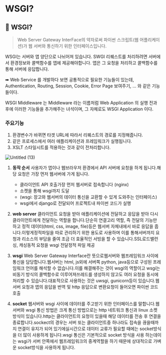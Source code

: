 # WSGI?

## 📌 WSGI?

> Web Server Gateway InterFace의 약자로써 파이썬 스크립트(웹 어플리케이션)가 웹 서버와 통신하기 위한 인터페이스입니다.
> 

WSGI는 서버와 앱 양단으로 나뉘어져 있습니다. SWGI 리퀘스트를 처리하려면 서버에서 환경정보와 콜백함수를 앱에 제공해야합니다. 앱은 그 요청을 처리하고 콜백함수를 통해 서버에 응답합니다.

➡ Web Service 를 개발하다 보면 공통적으로 필요한 기능들이 있는데, Authentication, Routing, Session, Cookie, Error Page 보여주기, ... 와 같은 기능들이다.

WSGI Middleware 는 Middleware 라는 이름처럼 Web Application 의 실행 전과 후에 이러한 기능들을 추가해주는 녀석이며, 그 자체로도 WSGI Application 이다.

### 주요기능

1. 환경변수가 바뀌면 타겟 URL에 따라서 리퀘스트의 경로를 지정해줍니다.
2. 같은 프로세스에서 여러 애플리케이션과 프레임워크가 실행됩니다.
3. XSLT 스타일시트를 적용하는 것과 같이 전처리합니다.

![Untitled (13)](https://github.com/sleepyhoon/2023-2-Backend-Study/assets/101882530/e576fd29-4f8a-4d6a-adb9-7238a7a2607c)


1. **동작 순서**
사용자가 앱이나 웹브라우저 환경에서 API 서버에 요청을 하게 됩니다.해당 요청은 가장 먼저 웹서버에 가게 됩니다.
    - 클라이언트 API 호출가장 먼저 웹서버로 접속합니다 (nginx)
    - 소켓을 통해 wsgi까지 도달
    - (wsgi: 장고와 웹서버의 데이터 통신을 교환할 수 있게 도와주는 인터페이스)
    - wsgi에서 django로 전달되어 프로젝트내 파이썬 코드가 실행

2. **web server**
클라이언트 요청을 받아 애플리케이션에 전달하고 응답을 받아 다시 클라이언트에게 전달하는 역할을 합니다.단순히 연결고리 역할, 즉 전달의 기능만 하고 정적 데이터(html, css, image, file)등은 웹서버 자체내에서 바로 응답을 줍니다.이렇게정적파일을 따로 관리하기 위한 용도로 사용하며 이를 통해서버까지 요청과 리소스의 부담을 줄여 조금 더 효율적인 서빙을 할 수 있습니다.SSL로드밸런싱, 캐싱동적 요청을 wsgi 전달정적 파일 제공

3. **wsgi**
Web Server Gateway Interface란 뜻으로웹서버와 웹프레임워크 사이에 통신을 담당합니다.웹서버는 html, js외에 서버쪽 python, java등으로 구성된 프레임워크 언어를 해석할 수 없습니다.이를 해결해주는 것이 wsgi의 역할이고 wsgi는비동기 방식의 콜백함수로 이루어져쓰레드를 생성하지 않고도 여러 요청을 동시에 처리할 수 있습니다.대표적으로 사용하는 것은 uwsgi, gunicorn등이 있습니다.웹서버 요청과 앱의 응답을 번역 및 http 응답으로 변환요청이 들어오면 파이썬 코드 호출

4. **socket**
웹서버와 wsgi 사이에 데이터를 주고받기 위한 인터페이스를 말합니다.웹서버와 wsgi 통신 방법은 크게 통신 방법으로는 http 네트워크 통신과 linux 소켓 방식이 있습니다.http는 클라이언트의 요청이 있을때 해당 데이터를 전송 후 연결을 종료합니다.sockect의 경우는 서버 또는 클라이언트중 하나라도 접속을 끊을때까지 연결이 유지가 되어 있기에실시간으로 데이터 교류가 필요할 때에는 socket방식을 더 많이 사용하게 됩니다.wsgi 통신은 기본적으로 socket 방식을 사용 하는데이는 wsgi가 서버 안쪽에서 웹프레임워크의 중계역할을 하기 때문에 상대적으로 가벼운 socket방식을 사용하게 됩니다.